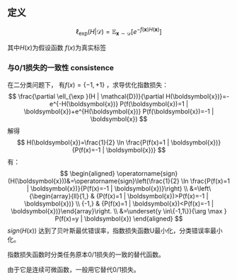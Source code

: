 ## 定义

$$
\ell_{\exp }(H | \mathcal{D})=\mathbb{E}_{\boldsymbol{x} \sim \mathcal{D}}\left[e^{-f(\boldsymbol{x}) H(\boldsymbol{x})}\right]
$$

其中$H(x)$为假设函数  $f(x)$为真实标签

### 与0/1损失的一致性 consistence

在二分类问题下， 有$f(x) = \{-1, +1\}$ ，求导优化指数损失：
$$
\frac{\partial \ell_{\exp }(H | \mathcal{D})}{\partial H(\boldsymbol{x})}=-e^{-H(\boldsymbol{x})} P(f(\boldsymbol{x})=1 | \boldsymbol{x})+e^{H(\boldsymbol{x})} P(f(\boldsymbol{x})=-1 | \boldsymbol{x})
$$
解得
$$
H(\boldsymbol{x})=\frac{1}{2} \ln \frac{P(f(x)=1 | \boldsymbol{x})}{P(f(x)=-1 | \boldsymbol{x})}
$$
有：
$$
\begin{aligned}
\operatorname{sign}(H(\boldsymbol{x}))&=\operatorname{sign}\left(\frac{1}{2} \ln \frac{P(f(x)=1 | \boldsymbol{x})}{P(f(x)=-1 | \boldsymbol{x})}\right) \\
&=\left\{\begin{array}{ll}{1,} & {P(f(x)=1 | \boldsymbol{x})>P(f(x)=-1 | \boldsymbol{x})} \\ {-1,} & {P(f(x)=1 | \boldsymbol{x})<P(f(x)=-1 | \boldsymbol{x})}\end{array}\right. \\
&=\underset{y \in\{-1,1\}}{\arg \max } P(f(x)=y | \boldsymbol{x})
\end{aligned}
$$
$sign(H(x))$ 达到了贝叶斯最优错误率，指数损失函数U最小化，分类错误率最小化。

指数损失函数时分类任务原本0/1损失的一致的替代函数。

由于它是连续可微函数，一般用它替代0/1损失。